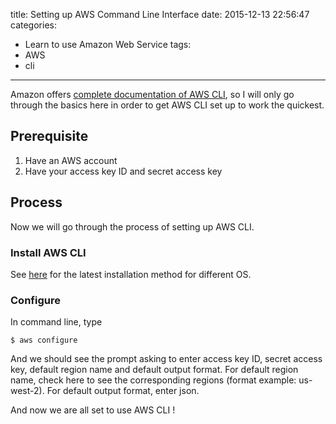 title: Setting up AWS Command Line Interface
date: 2015-12-13 22:56:47
categories:
- Learn to use Amazon Web Service
tags:
- AWS
- cli
---
Amazon offers [complete documentation of AWS CLI](http://aws.amazon.com/cli), so I will only go through the basics here in order to get AWS CLI set up to work the quickest.

## Prerequisite
1. Have an AWS account
2. Have your access key ID and secret access key

## Process
Now we will go through the process of setting up AWS CLI.

### Install AWS CLI
See [here](http://docs.aws.amazon.com/cli/latest/userguide/installing.html#choosing-an-installation-method) for the latest installation method for different OS.

### Configure
In command line, type
```
$ aws configure
```
And we should see the prompt asking to enter access key ID, secret access key, default region name and default output format. For default region name, check here to see the corresponding regions (format example: us-west-2). For default output format, enter json.

And now we are all set to use AWS CLI !
